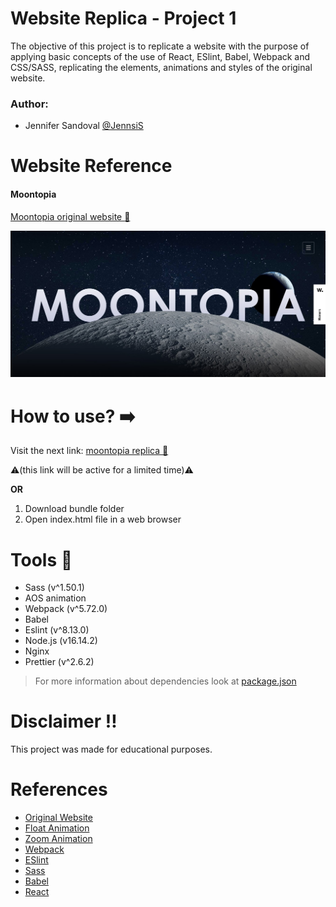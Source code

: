 # Website Replica - Project 1 
The objective of this project is to replicate a website with the purpose of applying basic concepts of the use of React, ESlint, Babel, Webpack and CSS/SASS, replicating the elements, animations and styles of the original website.

### Author:
- Jennifer Sandoval [@JennsiS](https://github.com/JennsiS)

# Website Reference
#### Moontopia 
[Moontopia original website :link:](https://www.hillarys.co.uk/static/moontopia/)

![Moontopia](screenOriginal.jpg)

# How to use? :arrow_right:

Visit the next link:
    [moontopia replica :link:](http://3.141.59.78:3167/) 

:warning:(this link will be active for a limited time):warning:

**OR**

1. Download bundle folder 
2. Open index.html file in a web browser


# Tools :wrench:
* Sass (v^1.50.1)
* AOS animation
* Webpack (v^5.72.0)
* Babel
* Eslint (v^8.13.0)
* Node.js (v16.14.2)
* Nginx
* Prettier (v^2.6.2)

> For more information about dependencies look at [package.json](/package.json)

# Disclaimer :bangbang:
This project was made for educational purposes. 

# References

- [Original Website](https://www.hillarys.co.uk/static/moontopia/)
- [Float Animation](https://codepen.io/MarioDesigns/pen/woJgeo)
- [Zoom Animation](https://www.w3schools.com/howto/howto_css_zoom_hover.asp)
- [Webpack](https://webpack.js.org/)
- [ESlint](https://eslint.org/)
- [Sass](https://sass-lang.com/)
- [Babel](https://babeljs.io/)
- [React](https://es.reactjs.org/)
